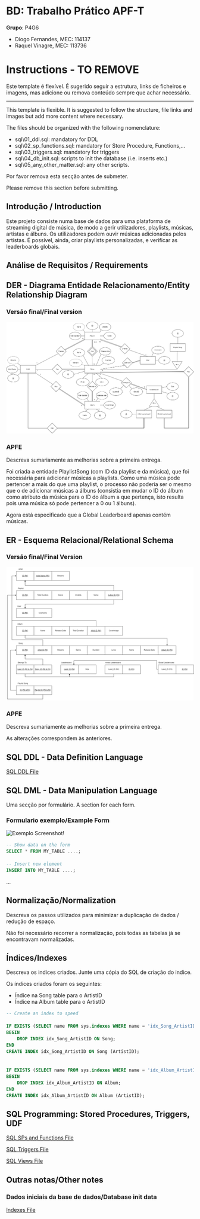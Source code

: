 # BD: Trabalho Prático APF-T

**Grupo**: P4G6
- Diogo Fernandes, MEC: 114137
- Raquel Vinagre, MEC: 113736

# Instructions - TO REMOVE

Este template é flexível.
É sugerido seguir a estrutura, links de ficheiros e imagens, mas adicione ou remova conteúdo sempre que achar necessário.

---

This template is flexible.
It is suggested to follow the structure, file links and images but add more content where necessary.

The files should be organized with the following nomenclature:

- sql\01_ddl.sql: mandatory for DDL
- sql\02_sp_functions.sql: mandatory for Store Procedure, Functions,... 
- sql\03_triggers.sql: mandatory for triggers
- sql\04_db_init.sql: scripts to init the database (i.e. inserts etc.)
- sql\05_any_other_matter.sql: any other scripts.

Por favor remova esta secção antes de submeter.

Please remove this section before submitting.

## Introdução / Introduction
 
Este projeto consiste numa base de dados para uma plataforma de streaming digital de música, de modo a gerir utilizadores, playlists, músicas, artistas e álbuns.
Os utilizadores podem ouvir músicas adicionadas pelos artistas. É possível, ainda, criar playlists personalizadas, e verificar as leaderboards globais.


## ​Análise de Requisitos / Requirements

## DER - Diagrama Entidade Relacionamento/Entity Relationship Diagram

### Versão final/Final version

![DER Diagram!](../diagrams/DER.png "DER")

### APFE 

Descreva sumariamente as melhorias sobre a primeira entrega.

Foi criada a entidade PlaylistSong (com ID da playlist e da música), que foi necessária para adicionar músicas a playlists. Como uma música pode pertencer a mais do que uma playlist, o processo não poderia ser o mesmo que o de adicionar músicas a álbuns (consistia em mudar o ID do álbum como atributo da música para o ID do álbum a que pertença, isto resulta pois uma música só pode pertencer a 0 ou 1 álbuns). 

Agora está especificado que a Global Leaderboard apenas contém músicas.

## ER - Esquema Relacional/Relational Schema

### Versão final/Final Version

![ER Diagram!](../diagrams/ER.png "ER")

### APFE

Descreva sumariamente as melhorias sobre a primeira entrega.

As alterações correspondem às anteriores.

## ​SQL DDL - Data Definition Language

[SQL DDL File](../sql/01_ddl.sql "SQLFileQuestion")

## SQL DML - Data Manipulation Language

Uma secção por formulário.
A section for each form.

### Formulario exemplo/Example Form

![Exemplo Screenshot!](screenshots/screenshot_1.jpg "AnImage")

```sql
-- Show data on the form
SELECT * FROM MY_TABLE ....;

-- Insert new element
INSERT INTO MY_TABLE ....;
```

...

## Normalização/Normalization

Descreva os passos utilizados para minimizar a duplicação de dados / redução de espaço.

Não foi necessário recorrer a normalização, pois todas as tabelas já se encontravam normalizadas.

## Índices/Indexes

Descreva os indices criados. Junte uma cópia do SQL de criação do indice.

Os índices criados foram os seguintes:

- Índice na Song table para o ArtistID
- Índice na Album table para o ArtistID


```sql
-- Create an index to speed

IF EXISTS (SELECT name FROM sys.indexes WHERE name = 'idx_Song_ArtistID')
BEGIN
    DROP INDEX idx_Song_ArtistID ON Song;
END
CREATE INDEX idx_Song_ArtistID ON Song (ArtistID);


IF EXISTS (SELECT name FROM sys.indexes WHERE name = 'idx_Album_ArtistID')
BEGIN
    DROP INDEX idx_Album_ArtistID ON Album;
END
CREATE INDEX idx_Album_ArtistID ON Album (ArtistID);

```

## SQL Programming: Stored Procedures, Triggers, UDF

[SQL SPs and Functions File](../sql/02_sp_functions.sql "SQLFileQuestion")

[SQL Triggers File](../sql/03_triggers.sql "SQLFileQuestion")

[SQL Views File](../sql/02_views.sql "SQLFileQuestion")

## Outras notas/Other notes

### Dados iniciais da base de dados/Database init data

[Indexes File](../sql/02_Indexes.sql "SQLFileQuestion")



 
